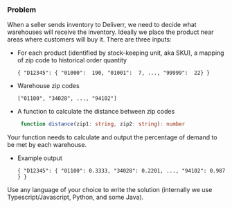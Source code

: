 

### Problem

When a seller sends inventory to Deliverr, we need to decide what warehouses will receive the inventory. Ideally we 
place the product near areas where customers will buy it. There are three inputs:
  - For each product (identified by stock-keeping unit, aka SKU), a mapping of zip code to historical order quantity
    ```
    { "D12345": { "01000":  190, "01001":  7, ..., "99999":  22} }
    ``` 
  - Warehouse zip codes
    ```
    ["01100", "34028", ..., "94102"]
    ```
  - A function to calculate the distance between zip codes
    ```typescript
     function distance(zip1: string, zip2: string): number
    ```
  
Your function needs to calculate and output the percentage of demand to be met by each warehouse.

  - Example output
    ```
    { "D12345": { "01100": 0.3333, "34028": 0.2201, ..., "94102": 0.987 } }
    ```

Use any language of your choice to write the solution (internally we use Typescript/Javascript, Python, and some 
Java). 
